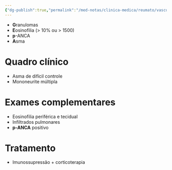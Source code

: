 ```yaml
---
{"dg-publish":true,"permalink":"/med-notas/clinica-medica/reumato/vasculites/granulomatose-eosinofilica-com-poliangeite/","tags":["review"]}
---
```


- **G**ranulomas
- **E**osinofilia (> 10% ou > 1500)
- **p**-ANCA
- **A**sma
# Quadro clínico
- Asma de difícil controle
- Mononeurite múltipla

# Exames complementares
- Eosinofilia periférica e tecidual
- Infiltrados pulmonares
- **p-ANCA** positivo

# Tratamento
- Imunossupressão + corticoterapia